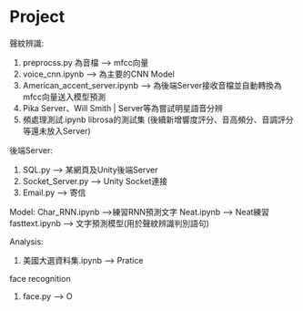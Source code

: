 # Project
聲紋辨識:
1. preprocss.py 為音檔 --> mfcc向量
2. voice_cnn.ipynb --> 為主要的CNN Model
3. American_accent_server.ipynb --> 為後端Server接收音檔並自動轉換為mfcc向量送入模型預測
4. Pika Server、Will Smith | Server等為嘗試明星語音分辨
5. 頻處理測試.ipynb librosa的測試集
(後續新增響度評分、音高頻分、音調評分等還未放入Server)

後端Server:
1. SQL.py --> 某網頁及Unity後端Server
2. Socket_Server.py --> Unity Socket連接
3. Email.py --> 寄信

Model:
Char_RNN.ipynb -->練習RNN預測文字
Neat.ipynb --> Neat練習
fasttext.ipynb --> 文字預測模型(用於聲紋辨識判別語句)

Analysis:
1. 美國大選資料集.ipynb --> Pratice

face recognition
1. face.py --> O
